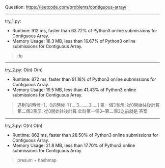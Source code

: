 Question: https://leetcode.com/problems/contiguous-array/

---

try_1.py:
* Runtime: 912 ms, faster than 63.72% of Python3 online submissions for Contiguous Array.
* Memory Usage: 18.3 MB, less than 16.67% of Python3 online submissions for Contiguous Array.

> dp

---

try_2.py: O(n) O(n)

* Runtime: 872 ms, faster than 91.18% of Python3 online submissions for Contiguous Array.
* Memory Usage: 19.5 MB, less than 41.43% of Python3 online submissions for Contiguous Array.

> 遇到1的時候+1，0的時候-1
> [....3........3.....]
> 第一個3表示: 從0開始往後計算
> 第二個3表示: 從0開始往後計算
> 此時第一個3~第二個3之前就是 答案

---

try_3.py: O(n) O(n)

* Runtime: 862 ms, faster than 28.50% of Python3 online submissions for Contiguous Array.
* Memory Usage: 21.8 MB, less than 17.70% of Python3 online submissions for Contiguous Array.

> presum + hashmap
